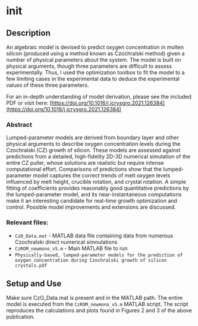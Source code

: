 # init

## Description

An algebraic model is devised to predict oxygen concentration in molten silicon (produced using a method known as Czochralski method) given a number of physical parameters about the system.  The model is built on physical arguments, though three parameters are difficult to assess experimentally.  Thus, I used the optimization toolbox to fit the model to a few limiting cases in the experimental data to deduce the experimental values of these three parameters.

For an in-depth understanding of model derivation, please see the included PDF or visit here: [https://doi.org/10.1016/j.jcrysgro.2021.126384](https://doi.org/10.1016/j.jcrysgro.2021.126384)

### Abstract

Lumped-parameter models are derived from boundary layer and other physical arguments to describe oxygen concentration levels during the Czochralski (CZ) growth of silicon. These models are assessed against predictions from a detailed, high-fidelity 2D-3D numerical simulation of the entire CZ puller, whose solutions are realistic but require intense computational effort. Comparisons of predictions show that the lumped-parameter model captures the correct trends of melt oxygen levels influenced by melt height, crucible rotation, and crystal rotation. A simple fitting of coefficients provides reasonably good quantitative predictions by the lumped-parameter model, and its near-instantaneous computations make it an interesting candidate for real-time growth optimization and control. Possible model improvements and extensions are discussed.

### Relevant files:
- `CzO_Data.mat` - MATLAB data file containing data from numerous Czochralski direct numerical simnulations
- `CzROM_newmono_v5.m` - Main MATLAB file to run
- `Physically-based, lumped-parameter models for the prediction of oxygen concentration during Czochralski growth of silicon crystals.pdf`

## Setup and Use

Make sure CzO_Data.mat is present and in the MATLAB path.  The entire model is executed from the `CzROM_newmono_v5.m` MATLAB script.  The script reproduces the calculations and plots found in Figures 2 and 3 of the above publication.